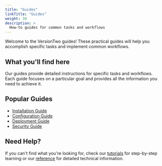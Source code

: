 ```yaml
---
title: "Guides"
linkTitle: "Guides"
weight: 30
description: >
  How-to guides for common tasks and workflows
---
```


Welcome to the VersionTwo guides! These practical guides will help you accomplish specific tasks and implement common workflows.

## What you'll find here

Our guides provide detailed instructions for specific tasks and workflows. Each guide focuses on a particular goal and provides all the information you need to achieve it.

## Popular Guides

- [Installation Guide](/docs/guides/installation/)
- [Configuration Guide](/docs/guides/configuration/)
- [Deployment Guide](/docs/guides/deployment/)
- [Security Guide](/docs/guides/security/)

## Need Help?

If you can't find what you're looking for, check our [tutorials](/docs/tutorials/) for step-by-step learning or our [reference](/docs/reference/) for detailed technical information. 